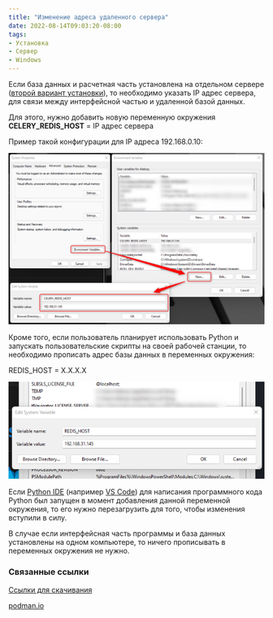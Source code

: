 ```yaml
---
title: "Изменение адреса удаленного сервера"
date: 2022-08-14T09:03:20-08:00
tags:
- Установка
- Сервер
- Windows
---
```



Если база данных и расчетная часть установлена на отдельном сервере ([второй вариант установки](../Other/Варианты%20установки%20ПО.md)), то необходимо указать IP адрес сервера, для связи между интерфейсной частью и удаленной базой данных.

Для этого, нужно добавить новую переменную окружения **CELERY_REDIS_HOST** = IP адрес сервера

Пример такой конфигурации для IP адреса 192.168.0.10:

![](files/WinEnvConfig_1.png)

Кроме того, если пользователь планирует использовать Python и запускать пользовательские скрипты на своей рабочей станции, то необходимо прописать адрес базы данных в переменных окружения:

REDIS_HOST = X.X.X.X

![](files/WinEnvConfig_2.png)

Если  [Python IDE](../../terms/basics/Python%20IDE.md) (например [VS Code](https://code.visualstudio.com/)) для написания программного кода Python был запущен в момент добавления данной переменной окружения, то его нужно перезагрузить для того, чтобы изменения вступили в силу.

В случае если интерфейсная часть программы и база данных установлены на одном компьютере, то ничего прописывать в переменных окружения не нужно.



### Связанные ссылки

[Ссылки для скачивания](../Other/download_links.md)

[podman.io](https://podman.io/)